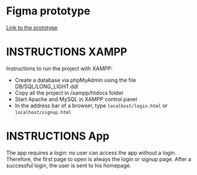 # Figma prototype
[Link to the prototype](https://www.figma.com/proto/NNrDhgBtSsvLcOg7pLURbk/LongLight?type=design&node-id=2-4&t=s4vAbqn3Y8op7dXE-1&scaling=scale-down&page-id=0%3A1&starting-point-node-id=2%3A4)
# INSTRUCTIONS XAMPP
Instructions to run the project with XAMPP:
- Create a database via phpMyAdmin using the file DB/SQL/LONG_LIGHT.ddl
- Copy all the project in /xampp/htdocs folder
- Start Apache and MySQL in XAMPP control panel
- In the address bar of a browser, type `localhost/login.html` or `localhost/signup.html`
# INSTRUCTIONS App
The app requires a login: no user can access the app without a login. Therefore, the first page to open is always 
the login or signup page. After a successful login, the user is sent to his homepage.